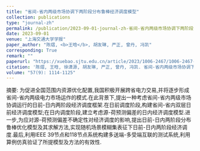 ```yaml
---
title: "省间-省内两级市场协调下两阶段分布鲁棒经济调度模型"
collection: publications
type: "journal-zh"
permalink: /publication/2023-09-01-journal-zh-省间-省内两级市场协调下两阶段分布鲁棒经济调度模型
date: 2023-09-01
venue: "上海交通大学学报"
paper_author: "陈熠, <b>王晗</b>, 胡友琳, 严正, 曾丹, 冯凯"
corresponding: True
remark: ""
paperurl: "https://xuebao.sjtu.edu.cn/article/2023/1006-2467/1006-2467-57-9-1114.shtml"
citation: '陈熠, 王晗, 徐潇源, 胡友琳, 严正, 曾丹, 冯凯. 省间-省内两级市场协调下两阶段分布鲁棒经济调度模型[J]. 上海交通大学学报, 2023, 57(9): 1114-1125'
volume: "57(9): 1114-1125"
---
```


摘要:
为促进全国范围内资源优化配置,我国积极开展跨省电力交易,并将逐步形成省间-省内两级电力市场运作的模式.在此背景下,提出一种考虑省间-省内两级市场协调运行的日前-日内两阶段经济调度框架.在日前调度阶段,构建省间-省内双层日前经济调度模型;在日内调度阶段,建立考虑源-荷预测偏差的日内经济调度模型.进一步,为应对源-荷预测偏差不确定性对经济调度的影响,提出日前-日内两阶段分布鲁棒优化模型及其求解方法,实现随机场景模糊集表征下日前-日内两阶段经济调度.最后,利用IEEE 39节点和118节点系统构建多送端-多受端互联的测试系统,利用算例仿真验证了所提模型及方法的有效性.
